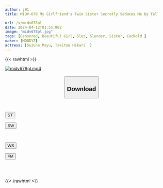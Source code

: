 ```yaml
---
author: j91
title: MIDV-678 My Girlfriend's Twin Sister Secretly Seduces Me By Telling Me She's OK With Sex Mayu Suzune

url: /v/midv678pl
date: 2024-04-12T01:55:00Z
image: "midv678pl.jpg"
tags: [Censored, Beautiful Girl, Slut, Slender, Sister, Cuckold	]
maker: [MOODYZ]
actress: [Suzune Mayu, Takitou Hikari  ]
---
```



{{< rawhtml >}}

<div class="video" data-videoid="WZMXXPkyYjtgJL">
    <a href="javascript:;">
        <img src="/v/midv678pl/midv678pl.jpg" width="WIDTH" height="HEIGHT" alt="midv678pl.mp4" loading="lazy">
    </a>
</div>

<script type="text/javascript" src="https://j91.asia/asset/on-demand-st.js"></script>

<br>
  <link rel="stylesheet" href="https://j91.asia/asset/bs5.css">
  
  <center>
  <button class="btn btn-primary" type="button" data-bs-toggle="collapse" data-bs-target=".multi-collapse" aria-expanded="false" aria-controls="multiCollapseExample1 multiCollapseExample2"><h2>Download</h2></button></center>
</p>
<div class="row">
  <div class="col">
    <div class="collapse multi-collapse" id="multiCollapseExample1">
      <div class="card card-body">
	      	      <br>
<div class="buttons">  
<p><a href="https://streamtape.to/v/WZMXXPkyYjtgJL" target="_blank"><button class="btn-hover color-3"><i class="fa fa-download"></i> ST</button></a></p>
<p><a href="https://asnwish.com/55o4hgmj4ns3" target="_blank"><button class="btn-hover color-2"><i class="fa fa-download"></i> SW</button></a></p></div>
    </div>
  </div>
</div>
  <div class="col">
    <div class="collapse multi-collapse" id="multiCollapseExample2">
      <div class="card card-body">
	      <br>
<div class="buttons">
<p><a href="https://wolfstream.tv/3umwhnifw1n1"><button class="btn-hover color-9"><i class="fa fa-download"></i> WS</button></a></p>
<p><a href="https://filemoon.sx/d/ezpulop554ml"><button class="btn-hover color-8"><i class="fa fa-download"></i> FM</button></a></p></div>
<br><br>
      </div>
    </div>
  </div>
</div>

{{< /rawhtml >}}